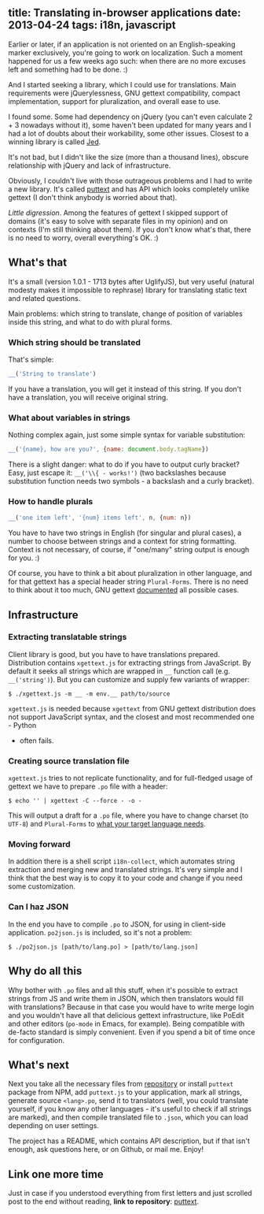 title: Translating in-browser applications
date: 2013-04-24
tags: i18n, javascript
----

Earlier or later, if an application is not oriented on an English-speaking
marker exclusively, you're going to work on localization. Such a moment happened
for us a few weeks ago such: when there are no more excuses left and something
had to be done. :)

And I started seeking a library, which I could use for translations. Main
requirements were jQuerylessness, GNU gettext compatibility, compact
implementation, support for pluralization, and overall ease to use.

I found some. Some had dependency on jQuery (you can't even calculate 2 + 3
nowadays without it), some haven't been updated for many years and I had a lot
of doubts about their workability, some other issues. Closest to a winning
library is called [Jed](http://slexaxton.github.io/Jed/).

It's not bad, but I didn't like the size (more than a thousand lines), obscure
relationship with jQuery and lack of infrastructure.

Obviously, I couldn't live with those outrageous problems and I had to write a
new library. It's called [puttext](https://github.com/socialabs/puttext) and has
API which looks completely unlike gettext (I don't think anybody is worried
about that).

*Little digression*. Among the features of gettext I skipped support of domains
(it's easy to solve with separate files in my opinion) and on contexts (I'm
still thinking about them). If you don't know what's that, there is no need to
worry, overall everything's OK. :)

## What's that

It's a small (version 1.0.1 - 1713 bytes after UglifyJS), but very useful
(natural modesty makes it impossible to rephrase) library for translating static
text and related questions.

Main problems: which string to translate, change of position of variables inside
this string, and what to do with plural forms.

### Which string should be translated

That's simple:

```javascript
__('String to translate')
```

If you have a translation, you will get it instead of this string. If you don't
have a translation, you will receive original string.

### What about variables in strings

Nothing complex again, just some simple syntax for variable substitution:

```javascript
__('{name}, how are you?', {name: document.body.tagName})
```

There is a slight danger: what to do if you have to output curly bracket? Easy,
just escape it: `__('\\{ - works!')` (two backslashes because substitution
function needs two symbols - a backslash and a curly bracket).

### How to handle plurals

```javascript
__('one item left', '{num} items left', n, {num: n})
```

You have to have two strings in English (for singular and plural cases), a
number to choose between strings and a context for string formatting. Context is
not necessary, of course, if "one/many" string output is enough for you. :)

Of course, you have to think a bit about pluralization in other language, and
for that gettext has a special header string `Plural-Forms`. There is no need to
think about it too much, GNU gettext [documented][1] all possible cases.

[1]: http://www.gnu.org/software/gettext/manual/html_node/Plural-forms.html

## Infrastructure

### Extracting translatable strings

Client library is good, but you have to have translations prepared. Distribution
contains `xgettext.js` for extracting strings from JavaScript. By default it
seeks all strings which are wrapped in `__` function call
(e.g. `__('string')`). But you can customize and supply few variants of wrapper:


```shell
$ ./xgettext.js -m __ -m env.__ path/to/source
```

`xgettext.js` is needed because `xgettext` from GNU gettext distribution does
not support JavaScript syntax, and the closest and most recommended one - Python
- often fails.

### Creating source translation file

`xgettext.js` tries to not replicate functionality, and for full-fledged usage
of gettext we have to prepare `.po` file with a header:

```shell
$ echo '' | xgettext -C --force - -o -
```

This will output a draft for a `.po` file, where you have to change charset (to
`UTF-8`) and `Plural-Forms` to [what your target language needs][1].

### Moving forward

In addition there is a shell script `i18n-collect`, which automates string
extraction and merging new and translated strings. It's very simple and I think
that the best way is to copy it to your code and change if you need some
customization.

### Can I haz JSON

In the end you have to compile `.po` to JSON, for using in client-side
application. `po2json.js` is included, so it's not a problem:

```shell
$ ./po2json.js [path/to/lang.po] > [path/to/lang.json]
```

## Why do all this

Why bother with `.po` files and all this stuff, when it's possible to extract
strings from JS and write them in JSON, which then translators would fill with
translations? Because in that case you would have to write merge login and you
wouldn't have all that delicious gettext infrastructure, like PoEdit and other
editors (`po-mode` in Emacs, for example). Being compatible with de-facto
standard is simply convenient. Even if you spend a bit of time once for
configuration.

## What's next

Next you take all the necessary files from [repository][puttext] or install
`puttext` package from NPM, add `puttext.js` to your application, mark all
strings, generate source `<lang>.po`, send it to translators (well, you could
translate yourself, if you know any other languages - it's useful to check if
all strings are marked), and then compile translated file to `.json`, which you
can load depending on user settings.

The project has a README, which contains API description, but if that isn't
enough, ask questions here, or on Github, or mail me. Enjoy!

## Link one more time

Just in case if you understood everything from first letters and just scrolled
post to the end without reading, **link to repository**: [puttext][].

[puttext]: https://github.com/socialabs/puttext

